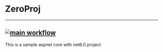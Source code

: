 # ZeroProj
----------------
[![main workflow](https://github.com/AveryMkv3/stargit33/actions/workflows/main-wf.yaml/badge.svg)](https://github.com/AveryMkv3/stargit33/actions/workflows/main-wf.yaml)
----------------

This is a sample aspnet core with net6.0 project
